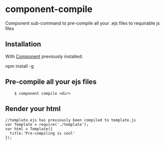 component-compile
=================

Component sub-command to pre-compile all your .ejs files to requirable js files

## Installation

  With [Component](http://github.com/component/component) previously installed:

  npm install -g
  
## Pre-compile all your ejs files

```
    $ component compile <dir>
```

## Render your html

```
//template.ejs has previously been compiled to template.js
var Template = require('./template');
var html = Template({
  title:'Pre-compiling is cool'
});

```
